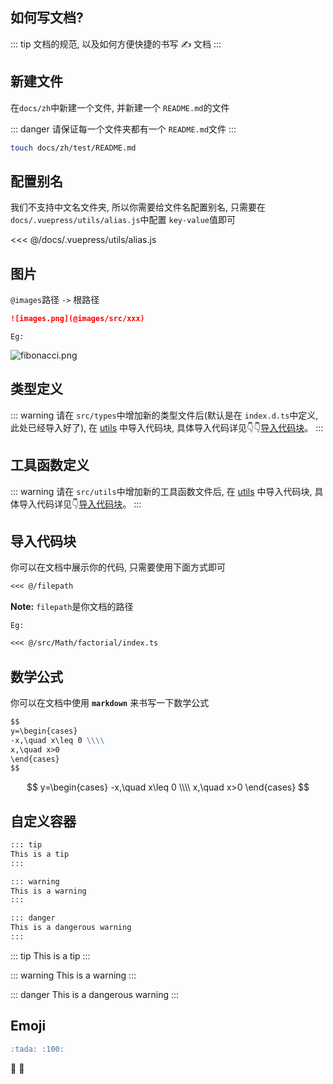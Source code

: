 ## 如何写文档?

::: tip
文档的规范, 以及如何方便快捷的书写 ✍️ 文档
:::

## 新建文件

在`docs/zh`中新建一个文件, 并新建一个 `README.md`的文件

::: danger
请保证每一个文件夹都有一个 `README.md`文件
:::

```sh
touch docs/zh/test/README.md
```

## 配置别名

我们不支持中文名文件夹, 所以你需要给文件名配置别名, 只需要在`docs/.vuepress/utils/alias.js`中配置 `key-value`值即可

<<< @/docs/.vuepress/utils/alias.js

## 图片

`@images`路径 `->` 根路径

```md
![images.png](@images/src/xxx)
```

`Eg:`

![fibonacci.png](@images/src/Math/fibonacci/images/fibonacci.png)

## 类型定义

::: warning
请在 `src/types`中增加新的类型文件后(默认是在 `index.d.ts`中定义, 此处已经导入好了), 在 [utils](docs/zh/types/README.md) 中导入代码块, 具体导入代码详见👇👇[导入代码块](#导入代码块)。
:::

## 工具函数定义

::: warning
请在 `src/utils`中增加新的工具函数文件后, 在 [utils](docs/zh/utils/README.md) 中导入代码块, 具体导入代码详见👇[导入代码块](#导入代码块)。
:::

## 导入代码块

你可以在文档中展示你的代码, 只需要使用下面方式即可

```md
<<< @/filepath
```
**Note:** `filepath`是你文档的路径

`Eg:`
```md
<<< @/src/Math/factorial/index.ts
```

## 数学公式

你可以在文档中使用 **`markdown`** 来书写一下数学公式

```md
$$
y=\begin{cases}
-x,\quad x\leq 0 \\\\
x,\quad x>0
\end{cases}
$$
```

$$
y=\begin{cases}
-x,\quad x\leq 0 \\\\
x,\quad x>0
\end{cases}
$$

## 自定义容器

```md
::: tip
This is a tip
:::

::: warning
This is a warning
:::

::: danger
This is a dangerous warning
:::
```

::: tip
This is a tip
:::

::: warning
This is a warning
:::

::: danger
This is a dangerous warning
:::

## Emoji

```md
:tada: :100:
```

:tada: :100: